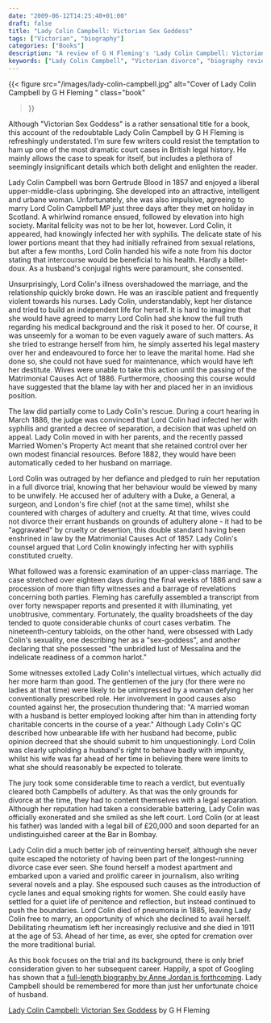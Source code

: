 ```yaml
---
date: "2009-06-12T14:25:40+01:00"
draft: false
title: "Lady Colin Campbell: Victorian Sex Goddess"
tags: ["Victorian", "biography"]
categories: ["Books"]
description: "A review of G H Fleming's 'Lady Colin Campbell: Victorian Sex Goddess,' exploring one of British legal history's most dramatic divorce cases. Discover how Gertrude Blood fought her syphilis-raddled husband in court and pioneered women's rights in 1886."
keywords: ["Lady Colin Campbell", "Victorian divorce", "biography review", "Victorian women", "syphilis scandal", "women's rights", "Victorian legal history", "Gertrude Blood"]
---
```


{{< figure
  src="/images/lady-colin-campbell.jpg"
  alt="Cover of Lady Colin Campbell by G H Fleming "
  class="book"
>}}

Although "Victorian Sex Goddess" is a rather sensational title for a book, this account of the redoubtable Lady Colin Campbell by G H Fleming is refreshingly understated. I'm sure few writers could resist the temptation to ham up one of the most dramatic court cases in British legal history. He mainly allows the case to speak for itself, but includes a plethora of seemingly insignificant details which both delight and enlighten the reader.

Lady Colin Campbell was born Gertrude Blood in 1857 and enjoyed a liberal upper-middle-class upbringing. She developed into an attractive, intelligent and urbane woman. Unfortunately, she was also impulsive, agreeing to marry Lord Colin Campbell MP just three days after they met on holiday in Scotland. A whirlwind romance ensued, followed by elevation into high society. Marital felicity was not to be her lot, however. Lord Colin, it appeared, had knowingly infected her with syphilis. The delicate state of his lower portions meant that they had initially refrained from sexual relations, but after a few months, Lord Colin handed his wife a note from his doctor stating that intercourse would be beneficial to his health. Hardly a billet-doux. As a husband's conjugal rights were paramount, she consented.

Unsurprisingly, Lord Colin's illness overshadowed the marriage, and the relationship quickly broke down. He was an irascible patient and frequently violent towards his nurses. Lady Colin, understandably, kept her distance and tried to build an independent life for herself. It is hard to imagine that she would have agreed to marry Lord Colin had she know the full truth regarding his medical background and the risk it posed to her. Of course, it was unseemly for a woman to be even vaguely aware of such matters. As she tried to estrange herself from him, he simply asserted his legal mastery over her and endeavoured to force her to leave the marital home. Had she done so, she could not have sued for maintenance, which would have left her destitute. Wives were unable to take this action until the passing of the Matrimonial Causes Act of 1886. Furthermore, choosing this course would have suggested that the blame lay with her and placed her in an invidious position.

The law did partially come to Lady Colin's rescue. During a court hearing in March 1886, the judge was convinced that Lord Colin had infected her with syphilis and granted a decree of separation, a decision that was upheld on appeal. Lady Colin moved in with her parents, and the recently passed Married Women's Property Act meant that she retained control over her own modest financial resources. Before 1882, they would have been automatically ceded to her husband on marriage.

Lord Colin was outraged by her defiance and pledged to ruin her reputation in a full divorce trial, knowing that her behaviour would be viewed by many to be unwifely. He accused her of adultery with a Duke, a General, a surgeon, and London's fire chief (not at the same time), whilst she countered with charges of adultery and cruelty. At that time, wives could not divorce their errant husbands on grounds of adultery alone - it had to be "aggravated" by cruelty or desertion, this double standard having been enshrined in law by the Matrimonial Causes Act of 1857. Lady Colin's counsel argued that Lord Colin knowingly infecting her with syphilis constituted cruelty.

What followed was a forensic examination of an upper-class marriage. The case stretched over eighteen days during the final weeks of 1886 and saw a procession of more than fifty witnesses and a barrage of revelations concerning both parties. Fleming has carefully assembled a transcript from over forty newspaper reports and presented it with illuminating, yet unobtrusive, commentary. Fortunately, the quality broadsheets of the day tended to quote considerable chunks of court cases verbatim. The nineteenth-century tabloids, on the other hand, were obsessed with Lady Colin's sexuality, one describing her as a "sex-goddess", and another declaring that she possessed "the unbridled lust of Messalina and the indelicate readiness of a common harlot."

Some witnesses extolled Lady Colin's intellectual virtues, which actually did her more harm than good. The gentlemen of the jury (for there were no ladies at that time) were likely to be unimpressed by a woman defying her conventionally prescribed role. Her involvement in good causes also counted against her, the prosecution thundering that: "A married woman with a husband is better employed looking after him than in attending forty charitable concerts in the course of a year." Although Lady Colin's QC described how unbearable life with her husband had become, public opinion decreed that she should submit to him unquestioningly. Lord Colin was clearly upholding a husband's right to behave badly with impunity, whilst his wife was far ahead of her time in believing there were limits to what she should reasonably be expected to tolerate.

The jury took some considerable time to reach a verdict, but eventually cleared both Campbells of adultery. As that was the only grounds for divorce at the time, they had to content themselves with a legal separation. Although her reputation had taken a considerable battering, Lady Colin was officially exonerated and she smiled as she left court. Lord Colin (or at least his father) was landed with a legal bill of £20,000 and soon departed for an undistinguished career at the Bar in Bombay.

Lady Colin did a much better job of reinventing herself, although she never quite escaped the notoriety of having been part of the longest-running divorce case ever seen. She found herself a modest apartment and embarked upon a varied and prolific career in journalism, also writing several novels and a play. She espoused such causes as the introduction of cycle lanes and equal smoking rights for women. She could easily have settled for a quiet life of penitence and reflection, but instead continued to push the boundaries. Lord Colin died of pneumonia in 1885, leaving Lady Colin free to marry, an opportunity of which she declined to avail herself. Debilitating rheumatism left her increasingly reclusive and she died in 1911 at the age of 53. Ahead of her time, as ever, she opted for cremation over the more traditional burial.

As this book focuses on the trial and its background, there is only brief consideration given to her subsequent career. Happily, a spot of Googling has shown that a [full-length biography by Anne Jordan is forthcoming](/posts/love-well-the-hour/). Lady Campbell should be remembered for more than just her unfortunate choice of husband.

[Lady Colin Campbell: Victorian Sex Goddess](https://www.worldofbooks.com/en-gb/products/lady-colin-campbell-victorian-sex-goddess-book-fleming-g-h-9780900075117) by G H Fleming